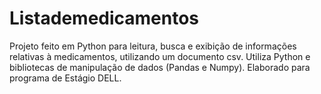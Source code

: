 # Listademedicamentos
Projeto feito em Python para leitura, busca e exibição de informações relativas à medicamentos, utilizando um documento csv.
Utiliza Python e bibliotecas de manipulação de dados (Pandas e Numpy).
Elaborado para programa de Estágio DELL.
